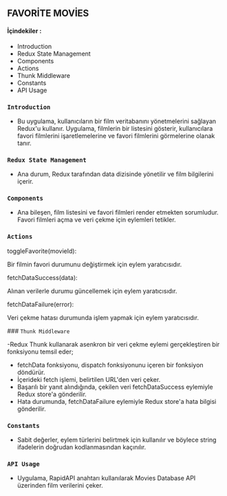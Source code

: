 ## FAVORİTE MOVİES

#### İçindekiler :

- Introduction
- Redux State Management
- Components
- Actions
- Thunk Middleware
- Constants
- API Usage

### `Introduction`

- Bu uygulama, kullanıcıların bir film veritabanını yönetmelerini sağlayan Redux'u kullanır. Uygulama, filmlerin bir listesini gösterir, kullanıcılara favori filmlerini işaretlemelerine ve favori filmlerini görmelerine olanak tanır.

### `Redux State Management`

- Ana durum, Redux tarafından data dizisinde yönetilir ve film bilgilerini içerir.

### `Components`

- Ana bileşen, film listesini ve favori filmleri render etmekten sorumludur.
  Favori filmleri açma ve veri çekme için eylemleri tetikler.

### `Actions`

toggleFavorite(movieId):

Bir filmin favori durumunu değiştirmek için eylem yaratıcısıdır.

fetchDataSuccess(data):

Alınan verilerle durumu güncellemek için eylem yaratıcısıdır.

fetchDataFailure(error):

Veri çekme hatası durumunda işlem yapmak için eylem yaratıcısıdır.

### `Thunk Middleware` 

-Redux Thunk kullanarak asenkron bir veri çekme eylemi gerçekleştiren bir fonksiyonu temsil eder;

- fetchData fonksiyonu, dispatch fonksiyonunu içeren bir fonksiyon döndürür.
- İçerideki fetch işlemi, belirtilen URL'den veri çeker.
- Başarılı bir yanıt alındığında, çekilen veri fetchDataSuccess eylemiyle Redux store'a gönderilir.
- Hata durumunda, fetchDataFailure eylemiyle Redux store'a hata bilgisi gönderilir.

### `Constants`

- Sabit değerler, eylem türlerini belirtmek için kullanılır ve böylece string ifadelerin doğrudan kodlanmasından kaçınılır.

### `API Usage`

- Uygulama, RapidAPI anahtarı kullanılarak Movies Database API üzerinden film verilerini çeker.